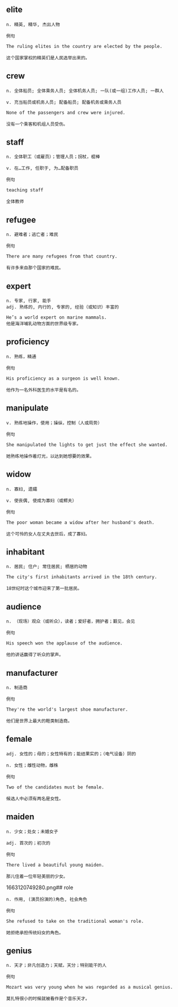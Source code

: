 ## elite
```
n. 精英, 精华, 杰出人物

例句

The ruling elites in the country are elected by the people.

这个国家掌权的精英们是人民选举出来的。
```
## crew
```
n. 全体船员; 全体乘务人员; 全体机务人员; 一队(或一组)工作人员; 一群人

v. 充当船员或机务人员; 配备船员; 配备机务或乘务人员

None of the passengers and crew were injured.

没有一个乘客和机组人员受伤。
```

## staff
```
n. 全体职工（或雇员）；管理人员；拐杖，棍棒

v. 在…工作, 任职于, 为…配备职员

例句

teaching staff

全体教师
```
## refugee
```
n. 避难者；逃亡者；难民

例句

There are many refugees from that country.

有许多来自那个国家的难民。
```

## expert
```
n. 专家, 行家, 能手
adj. 熟练的, 内行的, 专家的, 经验（或知识）丰富的

He’s a world expert on marine mammals.
他是海洋哺乳动物方面的世界级专家。
```
## proficiency
```
n. 熟练，精通

例句

His proficiency as a surgeon is well known.

他作为一名外科医生的水平是有名的。
```
## manipulate
```
v. 熟练地操作，使用；操纵，控制（人或局势）

例句

She manipulated the lights to get just the effect she wanted.

她熟练地操作着灯光，以达到她想要的效果。
```
## widow
```
n. 寡妇, 遗孀

v. 使丧偶, 使成为寡妇（或鳏夫）

例句

The poor woman became a widow after her husband's death.

这个可怜的女人在丈夫去世后，成了寡妇。
```
## inhabitant
```
n. 居民; 住户; 常住居民; 栖居的动物

The city's first inhabitants arrived in the 18th century.

18世纪时这个城市迎来了第一批居民。
```
## audience
```
n. （现场）观众（或听众），读者；爱好者，拥护者；觐见，会见

例句

His speech won the applause of the audience.

他的讲话赢得了听众的掌声。
```
## manufacturer
```
n. 制造商

例句

They're the world's largest shoe manufacturer.

他们是世界上最大的鞋类制造商。
```
## female
```
adj. 女性的；母的；女性特有的；能结果实的；（电气设备）阴的

n. 女性；雌性动物，雌株

例句

Two of the candidates must be female.

候选人中必须有两名是女性。
```
## maiden
```
n. 少女；处女；未婚女子

adj. 首次的；初次的

例句

There lived a beautiful young maiden.

那儿住着一位年轻美丽的少女。
```
1663120749280.png## role
```
n. 作用, (演员扮演的)角色, 社会角色

例句

She refused to take on the traditional woman's role.

她拒绝承担传统妇女的角色。
```
## genius
```
n. 天才；非凡创造力；天赋，天分；特别能干的人

例句

Mozart was very young when he was regarded as a musical genius.

莫扎特很小的时候就被看作是个音乐天才。
```